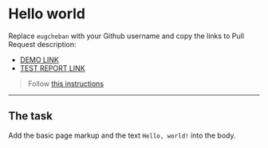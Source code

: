 # Hello world
Replace `eugcheban` with your Github username and copy the links to Pull Request description:
- [DEMO LINK](https://eugcheban.github.io/layout_hello-world/)
- [TEST REPORT LINK](https://eugcheban.github.io/layout_hello-world/report/html_report/)

> Follow [this instructions](https://mate-academy.github.io/layout_task-guideline/#how-to-solve-the-layout-tasks-on-github)
___

## The task
Add the basic page markup and the text `Hello, world!` into the body.
